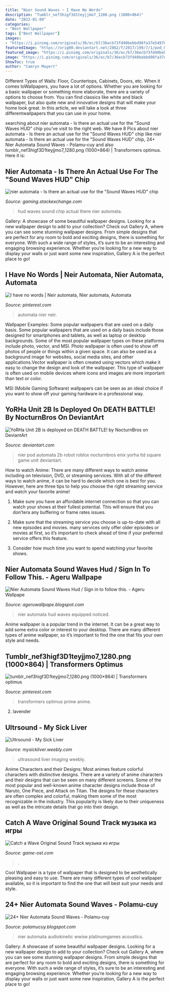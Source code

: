 ```yaml
---
title: "Nier Sound Waves ~ I Have No Words"
description: "Tumblr_nef3higf3d1teyjjmo7_1280.png (1000×864)"
date: "2022-01-09"
categories:
- "Best Wallpaper"
tags: ["Best Wallpaper"]
images:
- "https://i.pinimg.com/originals/36/ec/b7/36ecb73fd40bebbd98fa37e549782d84.jpg"
featuredImage: "https://orig00.deviantart.net/2862/f/2017/199/7/1/pod_043_by_nocturnbros-dbgsz2m.png"
featured_image: "https://i.pinimg.com/originals/36/ec/b7/36ecb73fd40bebbd98fa37e549782d84.jpg"
image: "https://i.pinimg.com/originals/36/ec/b7/36ecb73fd40bebbd98fa37e549782d84.jpg"
ShowToc: true
author: "Camryn Mayert"
---
```



Different Types of Walls: Floor, Countertops, Cabinets, Doors, etc.
When it comes toWallpapers, you have a lot of options. Whether you are looking for a basic wallpaper or something more elaborate, there are a variety of options to choose from. You can find classics like white and black wallpaper, but also quite new and innovative designs that will make your home look great. In this article, we will take a look at three differentwallpapers that you can use in your home.

	

		
searching about nier automata - Is there an actual use for the &quot;Sound Waves HUD&quot; chip you've visit to the right web. We have 8 Pics about nier automata - Is there an actual use for the &quot;Sound Waves HUD&quot; chip like nier automata - Is there an actual use for the &quot;Sound Waves HUD&quot; chip, 24+ Nier Automata Sound Waves - Polamu-cuy and also tumblr_nef3higf3D1teyjjmo7_1280.png (1000×864) | Transformers optimus. Here it is:
		
    
## Nier Automata - Is There An Actual Use For The &quot;Sound Waves HUD&quot; Chip

<img loading=lazy src="https://i.stack.imgur.com/iOgau.jpg" onerror="this.onerror=null;this.src='https://tse3.mm.bing.net/th?id=OIP.WXwVjBJQtx20-Zr1q4YW2QHaEK&amp;pid=15.1';" alt="nier automata - Is there an actual use for the &quot;Sound Waves HUD&quot; chip">

_Source: gaming.stackexchange.com_

>hud waves sound chip actual there nier automata. 

	

Gallery: A showcase of some beautiful wallpaper designs.
Looking for a new wallpaper design to add to your collection? Check out Gallery A, where you can see some stunning wallpaper designs. From simple designs that are perfect for any room to bold and exciting designs, there is something for everyone. With such a wide range of styles, it’s sure to be an interesting and engaging browsing experience. Whether you’re looking for a new way to display your walls or just want some new inspiration, Gallery A is the perfect place to go!





	
	
    
## I Have No Words | Neir Automata, Nier Automata, Automata

<img loading=lazy src="https://i.pinimg.com/originals/36/ec/b7/36ecb73fd40bebbd98fa37e549782d84.jpg" onerror="this.onerror=null;this.src='https://tse2.mm.bing.net/th?id=OIP.yGFevcaV6zt7QdmM8u7blQHaJW&amp;pid=15.1';" alt="I have no words | Neir automata, Nier automata, Automata">

_Source: pinterest.com_

>automata nier neir. 

	

Wallpaper Examples: Some popular wallpapers that are used on a daily basis.
Some popular wallpapers that are used on a daily basis include those designed for smartphones and tablets, as well as laptop or desktop backgrounds. Some of the most popular wallpaper types on these platforms include photo, vector, and MSI. 
Photo wallpaper is often used to show off photos of people or things within a given space. It can also be used as a background image for websites, social media sites, and other applications.Vector wallpaper is often created using vectors which make it easy to change the design and look of the wallpaper. This type of wallpaper is often used on mobile devices where icons and images are more important than text or color. 

MSI (Mobile Gaming Software) wallpapers can be seen as an ideal choice if you want to show off your gaming hardware in a professional way.

    
## YoRHa Unit 2B Is Deployed On DEATH BATTLE! By NocturnBros On DeviantArt

<img loading=lazy src="https://orig00.deviantart.net/2862/f/2017/199/7/1/pod_043_by_nocturnbros-dbgsz2m.png" onerror="this.onerror=null;this.src='https://tse1.mm.bing.net/th?id=OIP.O-OJlY5nuq27ltRuY7NdNwHaHa&amp;pid=15.1';" alt="YoRHa Unit 2B is deployed on DEATH BATTLE! by NocturnBros on DeviantArt">

_Source: deviantart.com_

>nier pod automata 2b robot roblox nocturnbros enix yorha ltd square game unit deviantart. 

	

How to watch Anime: There are many different ways to watch anime including on television, DVD, or streaming services.
With all of the different ways to watch anime, it can be hard to decide which one is best for you. However, here are three tips to help you choose the right streaming service and watch your favorite anime!
1. Make sure you have an affordable internet connection so that you can watch your shows at their fullest potential. This will ensure that you don’tera any buffering or frame rates issues.

2. Make sure that the streaming service you choose is up-to-date with all new episodes and movies. many services only offer older episodes or movies at first, so it’s important to check ahead of time if your preferred service offers this feature.

3. Consider how much time you want to spend watching your favorite shows.

    
## Nier Automata Sound Waves Hud / Sign In To Follow This. - Ageru Wallpape

<img loading=lazy src="https://lparchive.org/NieR-Automata/Update 10/60-camping_(72).jpg" onerror="this.onerror=null;this.src='https://tse3.mm.bing.net/th?id=OIP.w2MeB7ros8Te6AewxIQ7jwHaEK&amp;pid=15.1';" alt="Nier Automata Sound Waves Hud / Sign in to follow this. - Ageru Wallpape">

_Source: ageruwallpape.blogspot.com_

>nier automata hud waves equipped noticed. 

	

Anime wallpaper is a popular trend in the internet. It can be a great way to add some extra color or interest to your desktop. There are many different types of anime wallpaper, so it’s important to find the one that fits your own style and needs.

    
## Tumblr_nef3higf3D1teyjjmo7_1280.png (1000×864) | Transformers Optimus

<img loading=lazy src="https://i.pinimg.com/originals/63/da/4f/63da4f2357334c0b485b03b6ec9d9e9b.png" onerror="this.onerror=null;this.src='https://tse1.mm.bing.net/th?id=OIP.aUXD83jRzNjOS-PR0y2dFgHaGZ&amp;pid=15.1';" alt="tumblr_nef3higf3D1teyjjmo7_1280.png (1000×864) | Transformers optimus">

_Source: pinterest.com_

>transformers optimus prime anime. 

	

2. lavender 

    
## Ultrsound - My Sick Liver

<img loading=lazy src="http://mysickliver.weebly.com/uploads/7/9/5/5/7955840/3844001.jpg" onerror="this.onerror=null;this.src='https://tse3.mm.bing.net/th?id=OIP.eYE2VsdKv5rE5GNiXMASUwHaH4&amp;pid=15.1';" alt="Ultrsound - My Sick Liver">

_Source: mysickliver.weebly.com_

>ultrasound liver imaging weebly. 

	

Anime Characters and their Designs: Most animes feature colorful characters with distinctive designs.
There are a variety of anime characters and their designs that can be seen on many different screens. Some of the most popular and well-known anime character designs include those of Naruto, One Piece, and Attack on Titan. The designs for these characters are often complex and colorful, making them some of the most recognizable in the industry. This popularity is likely due to their uniqueness as well as the intricate details that go into their design.

    
## Catch A Wave Original Sound Track музыка из игры

<img loading=lazy src="https://www.game-ost.com/static/covers_soundtracks/8/5/85369_382930.jpg" onerror="this.onerror=null;this.src='https://tse3.mm.bing.net/th?id=OIP.XXTQnRIanHist_B1gkuizAHaDq&amp;pid=15.1';" alt="Catch a Wave Original Sound Track музыка из игры">

_Source: game-ost.com_

>. 

	

Cool Wallpaper is a type of wallpaper that is designed to be aesthetically pleasing and easy to use. There are many different types of cool wallpaper available, so it is important to find the one that will best suit your needs and style.

    
## 24+ Nier Automata Sound Waves - Polamu-cuy

<img loading=lazy src="https://www.platinumgames.co.jp/dev-nier-automata/wp-content/uploads/sites/11/2018/05/NieR_wwise_03.jpg" onerror="this.onerror=null;this.src='https://tse4.mm.bing.net/th?id=OIP.J5sYGLw1TQhpK1EyTb1gVAHaEK&amp;pid=15.1';" alt="24+ Nier Automata Sound Waves - Polamu-cuy">

_Source: polamucuy.blogspot.com_

>nier automata audiokinetic wwise platinumgames acoustics. 

	

Gallery: A showcase of some beautiful wallpaper designs.
Looking for a new wallpaper design to add to your collection? Check out Gallery A, where you can see some stunning wallpaper designs. From simple designs that are perfect for any room to bold and exciting designs, there is something for everyone. With such a wide range of styles, it’s sure to be an interesting and engaging browsing experience. Whether you’re looking for a new way to display your walls or just want some new inspiration, Gallery A is the perfect place to go!





	
	
